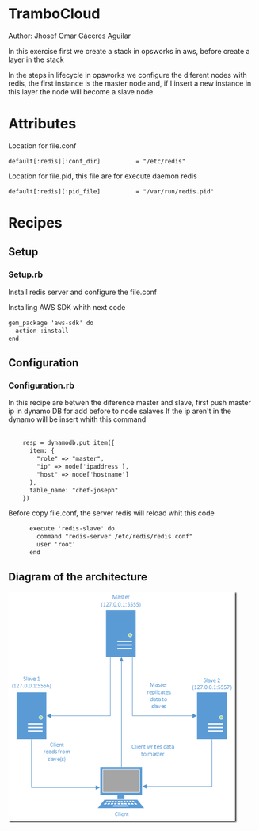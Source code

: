 # TramboCloud
Author: Jhosef Omar Cáceres Aguilar

In this exercise first we create a stack in opsworks in aws, before create a layer in the stack

In the steps in lifecycle in opsworks we configure the diferent nodes with redis, the first instance is the master node and, if I insert a new instance in this layer the node will become a slave node 

# Attributes


Location for file.conf
``` 
default[:redis][:conf_dir]          = "/etc/redis"
```

Location for file.pid, this file are for execute daemon redis
```
default[:redis][:pid_file]          = "/var/run/redis.pid"
```



# Recipes

## Setup
### Setup.rb

Install redis server and configure the file.conf 

 
Installing AWS SDK whith next code 
```
gem_package 'aws-sdk' do
  action :install
end
```


## Configuration
### Configuration.rb

In this recipe are betwen the diference master and slave, first push master ip in dynamo DB for add before to node salaves 
If the ip aren't in the dynamo will be insert whith this command

```

    resp = dynamodb.put_item({
      item: {
        "role" => "master",
        "ip" => node['ipaddress'], 
        "host" => node['hostname'] 
      },  
      table_name: "chef-joseph" 
    }) 
```



Before copy file.conf, the server redis will reload whit this code
```
      execute 'redis-slave' do
        command "redis-server /etc/redis/redis.conf"
        user 'root'
      end
```


## Diagram of the architecture
![Diagram](image.png)

